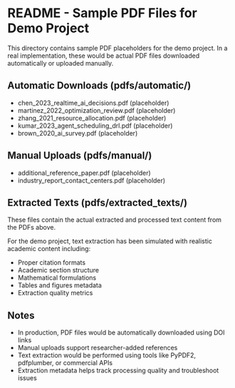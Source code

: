 # README - Sample PDF Files for Demo Project

This directory contains sample PDF placeholders for the demo project. In a real implementation, these would be actual PDF files downloaded automatically or uploaded manually.

## Automatic Downloads (pdfs/automatic/)
- chen_2023_realtime_ai_decisions.pdf (placeholder)
- martinez_2022_optimization_review.pdf (placeholder)
- zhang_2021_resource_allocation.pdf (placeholder)
- kumar_2023_agent_scheduling_drl.pdf (placeholder)
- brown_2020_ai_survey.pdf (placeholder)

## Manual Uploads (pdfs/manual/)
- additional_reference_paper.pdf (placeholder)
- industry_report_contact_centers.pdf (placeholder)

## Extracted Texts (pdfs/extracted_texts/)
These files contain the actual extracted and processed text content from the PDFs above.

For the demo project, text extraction has been simulated with realistic academic content including:
- Proper citation formats
- Academic section structure
- Mathematical formulations
- Tables and figures metadata
- Extraction quality metrics

## Notes
- In production, PDF files would be automatically downloaded using DOI links
- Manual uploads support researcher-added references
- Text extraction would be performed using tools like PyPDF2, pdfplumber, or commercial APIs
- Extraction metadata helps track processing quality and troubleshoot issues
